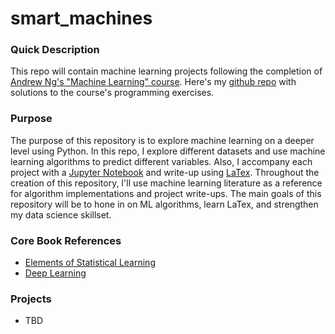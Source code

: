 # smart_machines

### Quick Description
This repo will contain machine learning projects following the completion of [Andrew Ng's "Machine Learning" course](https://www.coursera.org/learn/machine-learning). Here's my [github repo](https://github.com/g2ransom/coursera_ml) with solutions to the course's programming exercises.

### Purpose
The purpose of this repository is to explore machine learning on a deeper level using Python. In this repo, I explore different datasets and use machine learning algorithms to predict different variables. Also, I accompany
each project with a [Jupyter Notebook](http://jupyter.org/) and write-up using [LaTex](https://www.latex-project.org/). Throughout the creation of this repository, I'll use machine learning literature as a reference for algorithm implementations and project write-ups. The main goals of this repository will be to hone in on ML algorithms, learn LaTex, and strengthen my data science skillset.

### Core Book References
* [Elements of Statistical Learning](https://web.stanford.edu/~hastie/ElemStatLearn/)
* [Deep Learning](http://www.deeplearningbook.org/)

### Projects
* TBD
